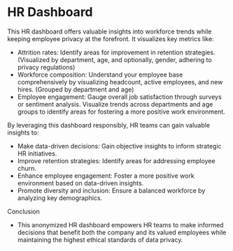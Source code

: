 # HR Dashboard
This HR dashboard offers valuable insights into workforce trends while keeping employee privacy at the forefront. It visualizes key metrics like:

- Attrition rates: Identify areas for improvement in retention strategies. (Visualized by department, age, and optionally, gender, adhering to privacy regulations)
- Workforce composition: Understand your employee base comprehensively by visualizing headcount, active employees, and new hires. (Grouped by department and age)
- Employee engagement: Gauge overall job satisfaction through surveys or sentiment analysis. Visualize trends across departments and age groups to identify areas for fostering a more positive work environment.

By leveraging this dashboard responsibly, HR teams can gain valuable insights to:

- Make data-driven decisions: Gain objective insights to inform strategic HR initiatives.
- Improve retention strategies: Identify areas for addressing employee churn.
- Enhance employee engagement: Foster a more positive work environment based on data-driven insights.
- Promote diversity and inclusion: Ensure a balanced workforce by analyzing key demographics.

Conclusion
- This anonymized HR dashboard empowers HR teams to make informed decisions that benefit both the company and its valued employees while maintaining the highest ethical standards of data privacy.
